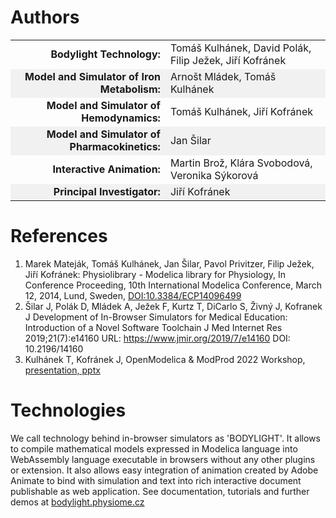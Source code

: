 <style>
tbody tr:nth-child(even){background-color:#f1f1f1}
</style>

# Authors

| | |
|--:|--|
| **Bodylight Technology:** | Tomáš Kulhánek, David Polák, Filip Ježek, Jiří Kofránek |
| **Model and Simulator of Iron Metabolism:** | Arnošt Mládek, Tomáš Kulhánek |
| **Model and Simulator of Hemodynamics:** | Tomáš Kulhánek, Jiří Kofránek |
| **Model and Simulator of Pharmacokinetics:** | Jan Šilar |
| **Interactive Animation:** | Martin Brož, Klára Svobodová, Veronika Sýkorová |
| **Principal Investigator:** | Jiří Kofránek |

# References
  1. Marek Mateják, Tomáš Kulhánek, Jan Šilar, Pavol Privitzer, Filip Ježek, Jiří Kofránek: Physiolibrary - Modelica library for Physiology, In Conference Proceeding, 10th International Modelica Conference, March 12, 2014, Lund, Sweden, [DOI:10.3384/ECP14096499](http://dx.doi.org/10.3384/ecp14096499)
  2. Šilar J, Polák D, Mládek A, Ježek F, Kurtz T, DiCarlo S, Živný J, Kofranek J
Development of In-Browser Simulators for Medical Education: Introduction of a Novel Software Toolchain
J Med Internet Res 2019;21(7):e14160
URL: https://www.jmir.org/2019/7/e14160
DOI: 10.2196/14160
  3. Kulhánek T, Kofránek J, OpenModelica & ModProd 2022 Workshop, [presentation, pptx](https://filedn.com/lHGc7w3H4jOpIe46u1nPt57/papers/Kulhanek-ModprodWorkshop2022-Bodylight.pptx)

# Technologies 

We call technology behind in-browser simulators as 'BODYLIGHT'. It allows to compile mathematical models expressed in Modelica language into WebAssembly language executable in browsers without any other plugins or extension. It also allows easy integration of  animation created by Adobe Animate to bind with simulation and text into rich interactive document publishable as web application. See documentation, tutorials and further demos at <a href="https://bodylight.physiome.cz" class="w3-button w3-theme-d1">bodylight.physiome.cz</a>
   